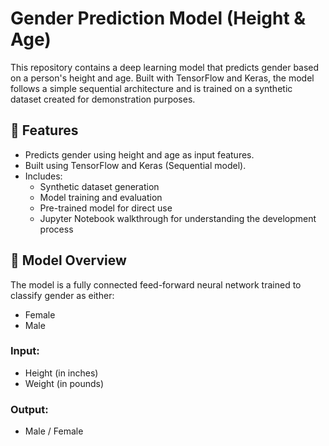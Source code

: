 # Gender Prediction Model (Height & Age)

This repository contains a deep learning model that predicts gender based on a person's height and age. Built with TensorFlow and Keras, the model follows a simple sequential architecture and is trained on a synthetic dataset created for demonstration purposes.

## 🔧 Features

- Predicts gender using height and age as input features.
- Built using TensorFlow and Keras (Sequential model).
- Includes:
  - Synthetic dataset generation
  - Model training and evaluation
  - Pre-trained model for direct use
  - Jupyter Notebook walkthrough for understanding the development process

## 🧠 Model Overview

The model is a fully connected feed-forward neural network trained to classify gender as either:
- Female
- Male

### Input:
- Height (in inches)
- Weight (in pounds)

### Output:
- Male / Female
